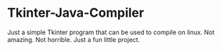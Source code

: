 # Tkinter-Java-Compiler
Just a simple Tkinter program that can be used to compile on linux. Not amazing. Not horrible. Just a fun little project.
